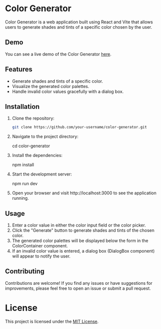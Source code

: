 # Color Generator

Color Generator is a web application built using React and Vite that allows users to generate shades and tints of a specific color chosen by the user.

## Demo

You can see a live demo of the Color Generator [here](https://gauyash.github.io/color-generator/).

## Features

- Generate shades and tints of a specific color.
- Visualize the generated color palettes.
- Handle invalid color values gracefully with a dialog box.

## Installation

1. Clone the repository:

   ```bash
   git clone https://github.com/your-username/color-generator.git

2. Navigate to the project directory:

    cd color-generator

3. Install the dependencies:

    npm install

4. Start the development server:

    npm run dev

5. Open your browser and visit http://localhost:3000 to see the application running.


## Usage
1. Enter a color value in either the color input field or the color picker.
2. Click the "Generate" button to generate shades and tints of the chosen color.
3. The generated color palettes will be displayed below the form in the ColorContainer component.
4. If an invalid color value is entered, a dialog box (DialogBox component) will appear to notify the user.


## Contributing
Contributions are welcome! If you find any issues or have suggestions for improvements, please feel free to open an issue or submit a pull request.

# License
This project is licensed under the [MIT License](LICENSE).